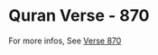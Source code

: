 # Quran Verse - 870 

For more infos, See [Verse 870](https://www.quranbookk.com/quran/search?q=870)